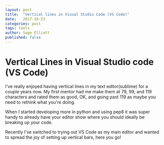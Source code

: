 ```yaml
---
layout: post
title:  "Vertical lines in Visual Studio Code (VS Code)"
date:   2017-10-23
categories: post
tags: tools
author: Sage Elliott
published: false
---
```


# Vertical Lines in Visual Studio code (VS Code)

I've really enjoyed having vertical lines in my text editor(sublime) for a couple years now. My first mentor had me make them at 79, 99, and 119 characters and rated them as good, OK, and going past 119 as maybe you need to rethink what you're doing.

When I started developing more in python and using pep8 it was super handy to already have your editor show where you should ideally be breaking up your code.

Recently I've switched to trying out VS Code as my main editor and wanted to spread the joy of setting up vertical bars, here you go!
